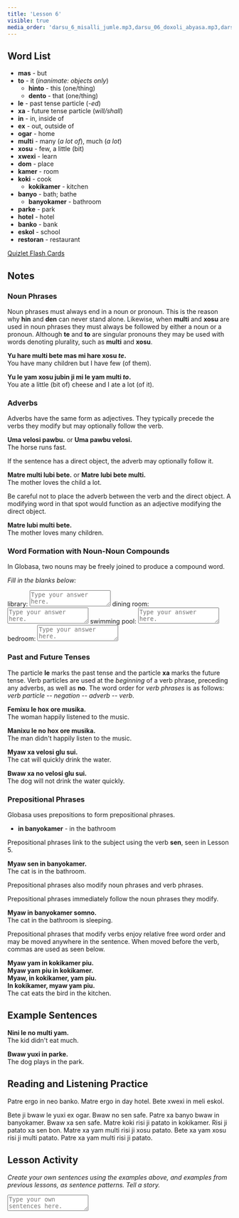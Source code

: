 ```yaml
---
title: 'Lesson 6'
visible: true
media_order: 'darsu_6_misalli_jumle.mp3,darsu_06_doxoli_abyasa.mp3,darsu_06_lexilista.mp3'
---
```


## Word List

* **mas** - but
* **to** - it (_inanimate: objects only_)
	* **hinto** - this (one/thing)
	* **dento** - that (one/thing)
* **le** - past tense particle (_-ed_)
* **xa** - future tense particle (_will/shall_)
* **in** - in, inside of
* **ex** - out, outside of
* **ogar** - home
* **multi** - many (_a lot of_), much (_a lot_)
* **xosu** - few, a little (bit)
* **xwexi** - learn
* **dom** - place
* **kamer** - room
* **koki** - cook
	* **kokikamer** - kitchen
* **banyo** - bath; bathe
	* **banyokamer** - bathroom
* **parke** - park
* **hotel** - hotel
* **banko** - bank
* **eskol** - school
* **restoran** - restaurant

[Quizlet Flash Cards](https://quizlet.com/556034531/globasa-101-lesson-6-flash-cards/)
 
## Notes

### Noun Phrases 

Noun phrases must always end in a noun or pronoun. This is the reason why **hin** and **den** can never stand alone. Likewise, when **multi** and **xosu** are used in noun phrases they must always be followed by either a noun or a pronoun. Although **te** and **to** are singular pronouns they may be used with words denoting plurality, such as **multi** and **xosu**. 

**Yu hare multi bete mas mi hare xosu _te_.**  
You have many children but I have few (of them). 

**Yu le yam xosu jubin ji mi le yam multi _to_.**  
You ate a little (bit of) cheese and I ate a lot (of it). 

### Adverbs

Adverbs have the same form as adjectives. They typically precede the verbs they modify but may optionally follow the verb.

**Uma velosi pawbu.** or **Uma pawbu velosi.**  
The horse runs fast.

If the sentence has a direct object, the adverb may optionally follow it.

**Matre multi lubi bete.** or **Matre lubi bete multi.**  
The mother loves the child a lot.

Be careful not to place the adverb between the verb and the direct object. A modifying word in that spot would function as an adjective modifying the direct object.

**Matre lubi multi bete.**  
The mother loves many children.

### Word Formation with Noun-Noun Compounds

In Globasa, two nouns may be freely joined to produce a compound word. 

_Fill in the blanks below:_

library: <textarea width="100%" spellcheck="false" placeholder="Type your answer here."></textarea>
dining room: <textarea width="100%" spellcheck="false" placeholder="Type your answer here."></textarea>
swimming pool: <textarea width="100%" spellcheck="false" placeholder="Type your answer here."></textarea>
bedroom: <textarea width="100%" spellcheck="false" placeholder="Type your answer here."></textarea>

### Past and Future Tenses

The particle **le** marks the past tense and the particle **xa** marks the future tense. Verb particles are used at the _beginning_ of a verb phrase, preceding any adverbs, as well as **no**. The word order for _verb phrases_ is as follows: _verb particle -- negation -- adverb -- verb_. 

**Femixu le hox ore musika.**    
The woman happily listened to the music. 

**Manixu le no hox ore musika.**    
The man didn't happily listen to the music.

**Myaw xa velosi glu sui.**    
The cat will quickly drink the water.

**Bwaw xa no velosi glu sui.**    
The dog will not drink the water quickly.

### Prepositional Phrases

Globasa uses prepositions to form prepositional phrases.

* **in banyokamer** - in the bathroom

Prepositional phrases link to the subject using the verb **sen**, seen in Lesson 5.  

**Myaw sen in banyokamer.**  
The cat is in the bathroom.

Prepositional phrases also modify noun phrases and verb phrases. 

Prepositional phrases immediately follow the noun phrases they modify.

**Myaw in banyokamer somno.**  
The cat in the bathroom is sleeping.

Prepositional phrases that modify verbs enjoy relative free word order and may be moved anywhere in the sentence. When moved before the verb, commas are used as seen below.

**Myaw yam in kokikamer piu.  
Myaw yam piu in kokikamer.  
Myaw, in kokikamer, yam piu.  
In kokikamer, myaw yam piu.**  
The cat eats the bird in the kitchen.

## Example Sentences

**Nini le no multi yam.**  
The kid didn't eat much.

**Bwaw yuxi in parke.**  
The dog plays in the park.

## Reading and Listening Practice

Patre ergo in neo banko. Matre ergo in day hotel. Bete xwexi in meli eskol.

Bete ji bwaw le yuxi ex ogar. Bwaw no sen safe. Patre xa banyo bwaw in banyokamer. Bwaw xa sen safe. Matre koki risi ji patato in kokikamer. Risi ji patato xa sen bon. Matre xa yam multi risi ji xosu patato. Bete xa yam xosu risi ji multi patato. Patre xa yam multi risi ji patato.

## Lesson Activity

_Create your own sentences using the examples above, and examples from previous lessons, as sentence patterns. Tell a story._

<textarea width="100%" spellcheck="false" placeholder="Type your own sentences here."></textarea>